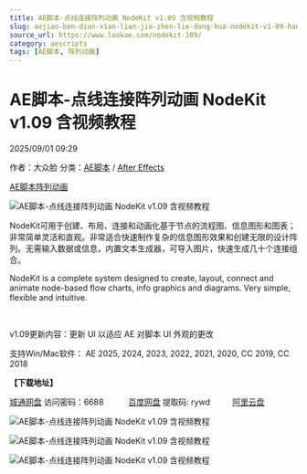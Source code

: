 ```yaml
---
title: AE脚本-点线连接阵列动画 NodeKit v1.09 含视频教程
slug: aejiao-ben-dian-xian-lian-jie-zhen-lie-dong-hua-nodekit-v1-09-han-shi-pin-jiao-cheng
source_url: https://www.lookae.com/nodekit-109/
category: aescripts
tags: [AE脚本, 阵列动画]
---
```

# AE脚本-点线连接阵列动画 NodeKit v1.09 含视频教程

2025/09/01 09:29

作者：大众脸
分类：[AE脚本](https://www.lookae.com/after-effects/aescripts/) / [After Effects](https://www.lookae.com/after-effects/)

[AE脚本](https://www.lookae.com/tag/ae%e8%84%9a%e6%9c%ac/)[阵列动画](https://www.lookae.com/tag/%e9%98%b5%e5%88%97%e5%8a%a8%e7%94%bb/)

![AE脚本-点线连接阵列动画 NodeKit v1.09 含视频教程](https://www.lookae.com/wp-content/uploads/2019/05/NodeKit.jpg "AE脚本-点线连接阵列动画 NodeKit v1.09 含视频教程-LookAE.com")

NodeKit可用于创建、布局、连接和动画化基于节点的流程图、信息图形和图表；非常简单灵活和直观。非常适合快速制作复杂的信息图形效果和创建无限的设计阵列。无需输入数据或信息，内置文本生成器，可导入图片，快速生成几十个连接组合。

NodeKit is a complete system designed to create, layout, connect and animate node-based flow charts, info graphics and diagrams. Very simple, flexible and intuitive.

[﻿﻿﻿](http://cloud.video.taobao.com/play/u/null/p/1/e/6/t/1/532368565532.mp4)

v1.09更新内容：更新 UI 以适应 AE 对脚本 UI 外观的更改

支持Win/Mac软件： AE 2025, 2024, 2023, 2022, 2021, 2020, CC 2019, CC 2018

**【下载地址】**

[城通网盘](https://url70.ctfile.com/f/2827370-8421364961-149501?p=4431) 访问密码：6688           [百度网盘](https://pan.baidu.com/s/19tNpYvfJ5nbihOv2YCKAHQ?pwd=rywd) 提取码: rywd          [阿里云盘](https://www.alipan.com/s/vM5Shq2xj6o)

![AE脚本-点线连接阵列动画 NodeKit v1.09 含视频教程](https://aescripts.com/media/catalog/product/n/k/nk_sample_2_2.gif "AE脚本-点线连接阵列动画 NodeKit v1.09 含视频教程-LookAE.com")

![AE脚本-点线连接阵列动画 NodeKit v1.09 含视频教程](https://aescripts.com/media/catalog/product/n/k/nk_sample_1_1.gif "AE脚本-点线连接阵列动画 NodeKit v1.09 含视频教程-LookAE.com")

![AE脚本-点线连接阵列动画 NodeKit v1.09 含视频教程](https://aescripts.com/media/catalog/product/n/k/nk_sample_3_1.gif "AE脚本-点线连接阵列动画 NodeKit v1.09 含视频教程-LookAE.com")
